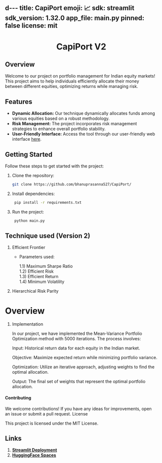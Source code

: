 d---
title: CapiPort
emoji: 📈
sdk: streamlit
sdk_version: 1.32.0
app_file: main.py
pinned: false
license: mit
---

# <center>CapiPort V2</center>


## Overview

Welcome to our project on portfolio management for Indian equity markets! This project aims to help individuals efficiently allocate their money between different equities, optimizing returns while managing risk.

## Features

- **Dynamic Allocation:** Our technique dynamically allocates funds among various equities based on a robust methodology.
- **Risk Management:** The project incorporates risk management strategies to enhance overall portfolio stability.
- **User-Friendly Interface:** Access the tool through our user-friendly web interface [here](https://huggingface.co/spaces/bhanuprasanna527/CapiPort).

## Getting Started

Follow these steps to get started with the project:

1. Clone the repository:

   ```bash
   git clone https://github.com/bhanuprasanna527/CapiPort/

2. Install dependencies:
   ```bash
    pip install -r requirements.txt

3. Run the project:
   ```bash
    python main.py

## Technique used (Version 2) 

1) Efficient Frontier
   - Parameters used:
     
        1.1) Maximum Sharpe Ratio\
        1.2) Efficient Risk\
        1.3) Efficient Return\
        1.4) Minimum Volatility
     
2) Hierarchical Risk Parity

# Overview

1. Implementation

   In our project, we have implemented the Mean-Variance Portfolio Optimization method with 5000 iterations. The process involves:

   Input: Historical return data for each equity in the Indian market.

   Objective: Maximize expected return while minimizing portfolio variance.

   Optimization: Utilize an iterative approach, adjusting weights to find the optimal allocation.

   Output: The final set of weights that represent the optimal portfolio allocation.

#### Contributing
We welcome contributions! If you have any ideas for improvements, open an issue or submit a pull request.
License

This project is licensed under the MIT License.

## Links
1. **[Streamlit Deployment](https://capiport2.streamlit.app/)**
2. **[HuggingFace Spaces](https://huggingface.co/spaces/bhanuprasanna527/CapiPort)**
